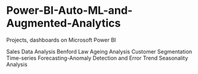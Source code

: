 # Power-BI-Auto-ML-and-Augmented-Analytics
Projects, dashboards on Microsoft Power BI 

Sales Data Analysis
Benford Law
Ageing Analysis
Customer Segmentation
Time-series Forecasting-Anomaly Detection and Error Trend Seasonality Analysis
